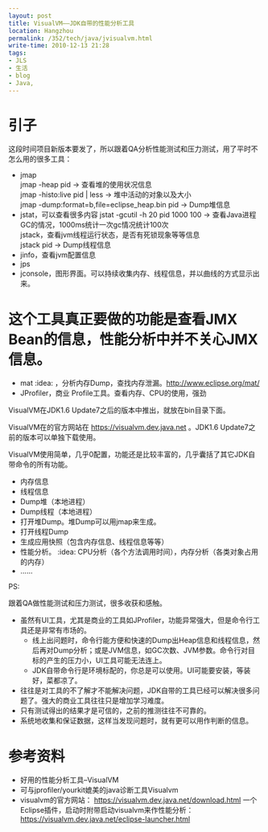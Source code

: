 ```yaml
---
layout: post
title: VisualVM——JDK自带的性能分析工具
location: Hangzhou
permalink: /352/tech/java/jvisualvm.html
write-time: 2010-12-13 21:28
tags:
- JLS
- 生活
- blog
- Java,
---
```


引子
====================

这段时间项目新版本要发了，所以跟着QA分析性能测试和压力测试，用了平时不怎么用的很多工具：

- jmap  
jmap -heap pid → 查看堆的使用状况信息   
jmap -histo:live pid | less → 堆中活动的对象以及大小   
jmap -dump:format=b,file=eclipse_heap.bin pid → Dump堆信息  
- jstat，可以查看很多内容
jstat -gcutil  -h 20 pid  1000 100 → 查看Java进程GC的情况，1000ms统计一次gc情况统计100次  
jstack，查看jvm线程运行状态，是否有死锁现象等等信息   
jstack pid → Dump线程信息  
- jinfo，查看jvm配置信息
- jps
- jconsole，图形界面。可以持续收集内存、线程信息，并以曲线的方式显示出来。   
# 这个工具真正要做的功能是查看JMX Bean的信息，性能分析中并不关心JMX信息。  
- mat :idea: ，分析内存Dump，查找内存泄漏。http://www.eclipse.org/mat/  
- JProfiler，商业 Profile工具。查看内存、CPU的使用，强劲
 

VisualVM在JDK1.6 Update7之后的版本中推出，就放在bin目录下面。

VisualVM在的官方网站在 https://visualvm.dev.java.net 。JDK1.6 Update7之前的版本可以单独下载使用。

VisualVM使用简单，几乎0配置，功能还是比较丰富的，几乎囊括了其它JDK自带命令的所有功能。

- 内存信息
- 线程信息
- Dump堆（本地进程）
- Dump线程（本地进程）
- 打开堆Dump。堆Dump可以用jmap来生成。
- 打开线程Dump
- 生成应用快照（包含内存信息、线程信息等等）
- 性能分析。 :idea: CPU分析（各个方法调用时间），内存分析（各类对象占用的内存）
- ……


PS:

跟着QA做性能测试和压力测试，很多收获和感触。

- 虽然有UI工具，尤其是商业的工具如JProfiler，功能异常强大，但是命令行工具还是非常有市场的。
	- 线上出问题时，命令行能方便和快速的Dump出Heap信息和线程信息，然后再对Dump分析；或是JVM信息，如GC次数、JVM参数。命令行对目标的产生的压力小，UI工具可能无法连上。
	- JDK自带命令行是环境标配的，你总是可以使用。UI可能要安装，等装好，菜都凉了。
- 往往是对工具的不了解才不能解决问题，JDK自带的工具已经可以解决很多问题了。强大的商业工具往往只是增加学习难度。
- 只有测试得出的结果才是可信的，之前的推测往往不可靠的。
- 系统地收集和保证数据，这样当发现问题时，就有更可以用作判断的信息。
 

参考资料
====================

- 好用的性能分析工具–VisualVM
- 可与jprofiler/yourkit媲美的java诊断工具Visualvm
- visualvm的官方网站： https://visualvm.dev.java.net/download.html
一个Eclipse插件，启动时附带启动visualvm来作性能分析：https://visualvm.dev.java.net/eclipse-launcher.html